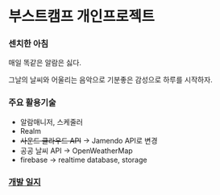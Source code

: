 # 부스트캠프 개인프로젝트

### 센치한 아침

매일 똑같은 알람은 싫다.

그날의 날씨와 어울리는 음악으로 기분좋은 감성으로 하루를 시작하자.

### 주요 활용기술

* 알람매니저, 스케줄러
* Realm
* ~~사운드 클라우드 API~~ -> Jamendo API로 변경
* 공공 날씨 API -> OpenWeatherMap
* firebase -> realtime database, storage

### [개발 일지](./daily_project_contents/dailyprojectworking.md) 

